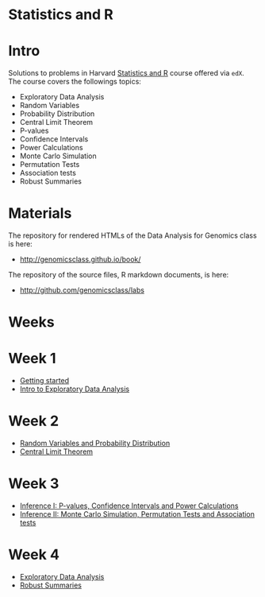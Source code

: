 # Statistics and R

# Intro

Solutions to problems in Harvard [Statistics and R](https://courses.edx.org/courses/course-v1:HarvardX+PH525.1x+1T2020/course/)
course offered via `edX`. The course covers the followings topics:
* Exploratory Data Analysis
* Random Variables
* Probability Distribution
* Central Limit Theorem
* P-values
* Confidence Intervals
* Power Calculations
* Monte Carlo Simulation
* Permutation Tests
* Association tests
* Robust Summaries

# Materials

The repository for rendered HTMLs of the Data Analysis for Genomics class is here:
* http://genomicsclass.github.io/book/

The repository of the source files, R markdown documents, is here:
* http://github.com/genomicsclass/labs

# Weeks

# Week 1

* [Getting started](https://courses.edx.org/courses/course-v1:HarvardX+PH525.1x+1T2020/jump_to/block-v1:HarvardX+PH525.1x+1T2020+type@sequential+block@77c6a41ee38544c28d2d95ef7889cdb8)
* [Intro to Exploratory Data Analysis](https://courses.edx.org/courses/course-v1:HarvardX+PH525.1x+1T2020/jump_to/block-v1:HarvardX+PH525.1x+1T2020+type@sequential+block@1fcee636d04c4e1b8b2e5ef3c1b6a7a8)

# Week 2

* [Random Variables and Probability Distribution](https://courses.edx.org/courses/course-v1:HarvardX+PH525.1x+1T2020/jump_to/block-v1:HarvardX+PH525.1x+1T2020+type@sequential+block@a204a8335fc34104825f6aed66020a3b)
* [Central Limit Theorem](https://courses.edx.org/courses/course-v1:HarvardX+PH525.1x+1T2020/jump_to/block-v1:HarvardX+PH525.1x+1T2020+type@sequential+block@d27d8d24b8c443c3acb9e8ac2877f99e)

# Week 3

* [Inference I: P-values, Confidence Intervals and Power Calculations](https://courses.edx.org/courses/course-v1:HarvardX+PH525.1x+1T2020/jump_to/block-v1:HarvardX+PH525.1x+1T2020+type@sequential+block@997dd497b71c4232a588778f28cf894e)
* [Inference II: Monte Carlo Simulation, Permutation Tests and Association tests](https://courses.edx.org/courses/course-v1:HarvardX+PH525.1x+1T2020/jump_to/block-v1:HarvardX+PH525.1x+1T2020+type@sequential+block@2f5e61303d564f2597fb2afbbdaaa60d)

# Week 4

* [Exploratory Data Analysis](https://courses.edx.org/courses/course-v1:HarvardX+PH525.1x+1T2020/jump_to/block-v1:HarvardX+PH525.1x+1T2020+type@sequential+block@e9ed5adb799d4126b02f6332d6d7db55)
* [Robust Summaries](https://courses.edx.org/courses/course-v1:HarvardX+PH525.1x+1T2020/jump_to/block-v1:HarvardX+PH525.1x+1T2020+type@sequential+block@a5053412c3024ff18bc4e33332042b85)
